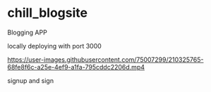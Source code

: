 # chill_blogsite
Blogging APP


locally deploying with port 3000


https://user-images.githubusercontent.com/75007299/210325765-68fe8f6c-a25e-4ef9-a1fa-795cddc2206d.mp4

signup and sign

